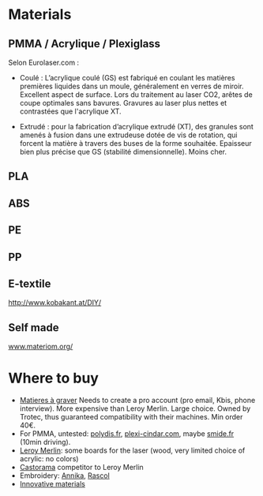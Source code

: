 # Materials
## PMMA / Acrylique / Plexiglass
Selon Eurolaser.com :

* Coulé : L’acrylique coulé (GS) est fabriqué en coulant les matières premières liquides dans un moule, généralement en verres de miroir. Excellent aspect de surface. Lors du traitement au laser CO2, arêtes de coupe optimales sans bavures.
Gravures au laser plus nettes et contrastées que l'acrylique XT.

* Extrudé : pour la fabrication d’acrylique extrudé (XT), des granules sont amenés à fusion dans une extrudeuse dotée de vis de rotation, qui forcent la matière à travers des buses de la forme souhaitée. Epaisseur bien plus précise que GS (stabilité dimensionnelle). Moins cher.

## PLA
## ABS
## PE
## PP

## E-textile

http://www.kobakant.at/DIY/

## Self made

www.materiom.org/

# Where to buy
* [Matieres à graver](http://matieres-a-graver.fr/) Needs to create a pro account (pro email, Kbis, phone interview). More expensive than Leroy Merlin. Large choice. Owned by Trotec, thus guaranteed compatibility with their machines. Min order 40€.
* For PMMA, untested: [polydis.fr](https://www.polydis.fr), [plexi-cindar.com](https://www.plexi-cindar.com), maybe [smide.fr](http://smide.fr/) (10min driving).
* [Leroy Merlin](http://leroymerlin.fr): some boards for the laser (wood, very limited choice of acrylic: no colors)
* [Castorama](https://www.castorama.fr/panneau-medium-haute-densite-hdf-244-x-122-cm-ep-3-mm/3663602183358_CAFR.prd) competitor to Leroy Merlin
* Embroidery: [Annika](https://www.annika.fr/), [Rascol](http://rascol.com/)
* [Innovative materials](https://materio.com/)
